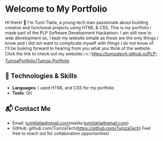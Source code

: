 # Welcome to My Portfolio

Hi there! 👋 I'm Tumi Tlatla, a young tech man passionate about building creative and functional projects using HTML & CSS.
This is my portfolio i made part of the PLP Software Development Hackatoon. I am still new to web development so, I kept my website simple
as those are the only things i know and I did not want to complicate myself with things I do not know of.
I'll be looking forward to hearing from you what you think of the website. Click the link to check out my website👉👉https://tumzatech.github.io/PLP-TumzaPortfolio/Tumza-Portfolio

## 🚀 Technologies & Skills

- **Languages**: I used HTML and CSS for my portfolio
- **Tools**: Git

## 📬 Contact Me

- Email: tumitlatla@gmail.com(mailto:tumitlatla@gmail.com)
- GitHub: github.com/TumzaTech(https://github.com/TumzaTech)
Feel free to reach out for collaboration opportunities!
